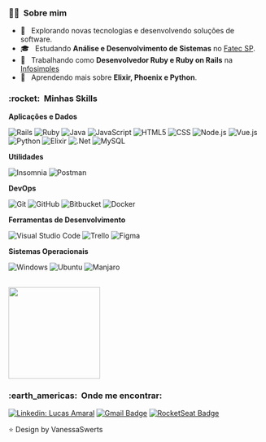 <h3> 🙇‍♂️ &nbsp;Sobre mim </h3>

- 🤔 &nbsp; Explorando novas tecnologias e desenvolvendo soluções de software.
- 🎓 &nbsp; Estudando **Análise e Desenvolvimento de Sistemas** no <a href="http://www.fatecsp.br/">Fatec SP</a>.
- 💼 &nbsp; Trabalhando como **Desenvolvedor Ruby e Ruby on Rails** na <a href="https://infosimples.com/">Infosimples</a>
- 🌱 &nbsp; Aprendendo mais sobre **Elixir, Phoenix e Python**.

<h3> :rocket: &nbsp;Minhas Skills </h3>

**Aplicações e Dados**

  ![Rails](https://img.shields.io/badge/rails-333333.svg?style=flat&logo=ruby-on-rails&logoColor=red)
  ![Ruby](https://img.shields.io/badge/ruby-333333.svg?style=flat&logo=ruby&logoColor=red)
  ![Java](https://img.shields.io/badge/-Java-333333?style=flat&logo=Java&logoColor=007396)
  ![JavaScript](https://img.shields.io/badge/-JavaScript-333333?style=flat&logo=javascript)
  ![HTML5](https://img.shields.io/badge/-HTML5-333333?style=flat&logo=HTML5)
  ![CSS](https://img.shields.io/badge/-CSS-333333?style=flat&logo=CSS3&logoColor=1572B6)
  ![Node.js](https://img.shields.io/badge/-Node.JS-333333?style=flat&logo=node.js)
  ![Vue.js](https://img.shields.io/badge/-Vue.js-333333?style=flat&logo=Vue.js)
  ![Python](https://img.shields.io/badge/-python-333333?style=flat&logo=python)
  ![Elixir](https://img.shields.io/badge/-elixir-333333?style=flat&logo=elixir&logoColor=purple)
  ![.Net](https://img.shields.io/badge/-.net-333333?style=flat&logo=.NET)
  ![MySQL](https://img.shields.io/badge/-MySQL-333333?style=flat&logo=mysql)

**Utilidades**

  ![Insomnia](https://img.shields.io/badge/-Insomnia-333333?style=flat&logo=insomnia)
  ![Postman](https://img.shields.io/badge/-Postman-333333?style=flat&logo=postman)

**DevOps**

  ![Git](https://img.shields.io/badge/-Git-333333?style=flat&logo=git)
  ![GitHub](https://img.shields.io/badge/-GitHub-333333?style=flat&logo=github)
  ![Bitbucket](https://img.shields.io/badge/-Bitbucket-333333?style=flat&logo=bitbucket)
  ![Docker](https://img.shields.io/badge/-Docker-333333?style=flat&logo=docker)

**Ferramentas de Desenvolvimento**

  ![Visual Studio Code](https://img.shields.io/badge/-Visual%20Studio%20Code-333333?style=flat&logo=visual-studio-code&logoColor=007ACC)
  ![Trello](https://img.shields.io/badge/-Trello-333333?style=flat&logo=trello&logoColor=007ACC)
  ![Figma](https://img.shields.io/badge/-Figma-333333?style=flat&logo=figma&logoColor=007ACC)
  
**Sistemas Operacionais**

  ![Windows](https://img.shields.io/badge/-Windows-333333?style=flat&logo=windows&logoColor=blue)
  ![Ubuntu](https://img.shields.io/badge/-Ubuntu-333333?style=flat&logo=ubuntu)
  ![Manjaro](https://img.shields.io/badge/-fedora-333333?style=flat&logo=fedora&logoColor=blue)

<br/>

<a href="https://github.com/LucasAmaral42">
  <img height="180em" src="https://github-readme-stats.vercel.app/api?username=LucasAmaral42&theme=dracula&show_icons=true" />
</a>

<br/>

<h3> :earth_americas: &nbsp;Onde me encontrar: </h3> 

[![Linkedin: Lucas Amaral](https://img.shields.io/badge/-lucasamaral42-blue?style=flat-square&logo=Linkedin&logoColor=white&link=https://www.linkedin.com/in/lucasamaral42)](https://www.linkedin.com/in/lucasamaral42)
[![Gmail Badge](https://img.shields.io/badge/-lu.vinicius01@gmail.com-006bed?style=flat-square&logo=Gmail&logoColor=white&link=mailto:lu.vinicius01@gmail.com)](mailto:lu.vinicius01@gmail.com)
[![RocketSeat Badge](https://img.shields.io/badge/-RocketSeat-6633cc?style=flat-square&logo=Polymer-Project&logoColor=white&color=black&link=https://app.rocketseat.com.br/me/lucasamaral42)](https://app.rocketseat.com.br/me/lucasamaral42)

⭐ Design by VanessaSwerts
